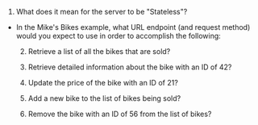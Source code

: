 1. What does it mean for the server to be "Stateless"?


* In the Mike's Bikes example, what URL endpoint (and request method)
  would you expect to use in order to accomplish the following:
  
    2. Retrieve a list of all the bikes that are sold?


    3. Retrieve detailed information about the bike with an ID of 42?
    
    
    4. Update the price of the bike with an ID of 21?
    
    
    5. Add a new bike to the list of bikes being sold?
    
    
    6. Remove the bike with an ID of 56 from the list of bikes?